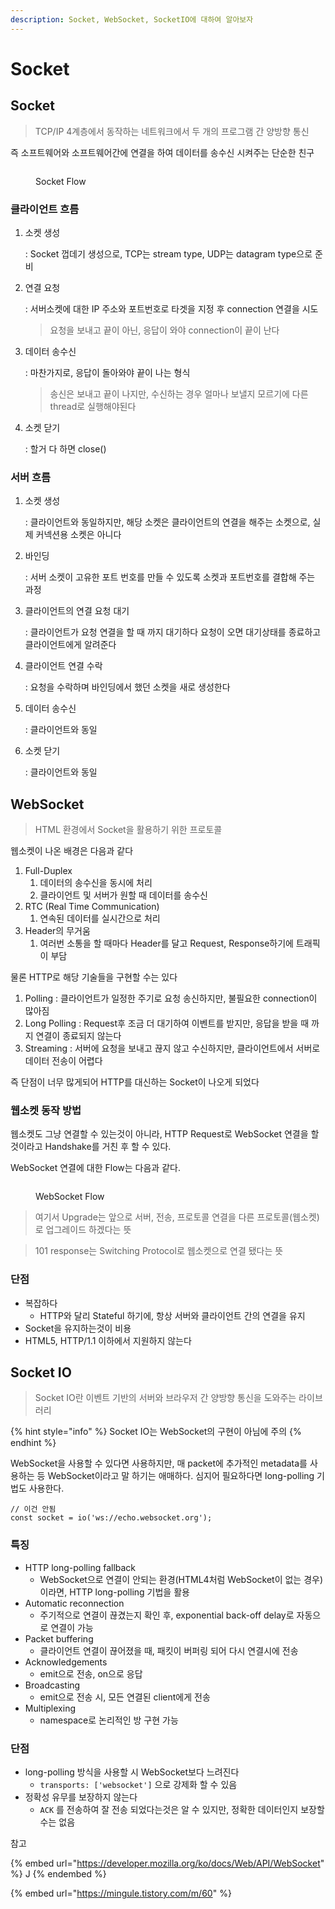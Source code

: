 ```yaml
---
description: Socket, WebSocket, SocketIO에 대하여 알아보자
---
```


# Socket

## Socket

> TCP/IP 4계층에서 동작하는 네트워크에서 두 개의 프로그램 간 양방향 통신

즉 소프트웨어와 소프트웨어간에 연결을 하여 데이터를 송수신 시켜주는 단순한 친구

<figure><img src="../.gitbook/assets/image (1) (2).png" alt=""><figcaption><p>Socket Flow</p></figcaption></figure>

### 클라이언트 흐름

1.  소켓 생성

    : Socket 껍데기 생성으로, TCP는 stream type, UDP는 datagram type으로 준비
2.  연결 요청

    : 서버소켓에 대한 IP 주소와 포트번호로 타겟을 지정 후 connection 연결을 시도

    > 요청을 보내고 끝이 아닌, 응답이 와야 connection이 끝이 난다
3.  데이터 송수신

    : 마찬가지로, 응답이 돌아와야 끝이 나는 형식

    > 송신은 보내고 끝이 나지만, 수신하는 경우 얼마나 보낼지 모르기에 다른 thread로 실행해야된다
4.  소켓 닫기

    : 할거 다 하면 close()

### 서버 흐름

1.  소켓 생성

    : 클라이언트와 동일하지만, 해당 소켓은 클라이언트의 연결을 해주는 소켓으로, 실제 커넥션용 소켓은 아니다
2.  바인딩

    : 서버 소켓이 고유한 포트 번호를 만들 수 있도록 소켓과 포트번호를 결합해 주는 과정
3.  클라이언트의 연결 요청 대기

    : 클라이언트가 요청 연결을 할 때 까지 대기하다 요청이 오면 대기상태를 종료하고 클라이언트에게 알려준다
4.  클라이언트 연결 수락

    : 요청을 수락하며 바인딩에서 했던 소켓을 새로 생성한다
5.  데이터 송수신

    : 클라이언트와 동일
6.  소켓 닫기

    : 클라이언트와 동일

## WebSocket

> HTML 환경에서 Socket을 활용하기 위한 프로토콜

웹소켓이 나온 배경은 다음과 같다

1. Full-Duplex
   1. 데이터의 송수신을 동시에 처리
   2. 클라이언트 및 서버가 원할 때 데이터를 송수신
2. RTC (Real Time Communication)
   1. 연속된 데이터를 실시간으로 처리
3. Header의 무거움
   1. 여러번 소통을 할 때마다 Header를 달고 Request, Response하기에 트래픽이 부담

물론 HTTP로 해당 기술들을 구현할 수는 있다

1. Polling : 클라이언트가 일정한 주기로 요청 송신하지만, 불필요한 connection이 많아짐
2. Long Polling : Request후 조금 더 대기하여 이벤트를 받지만, 응답을 받을 때 까지 연결이 종료되지 않는다
3. Streaming : 서버에 요청을 보내고 끊지 않고 수신하지만, 클라이언트에서 서버로 데이터 전송이 어렵다

즉 단점이 너무 많게되어 HTTP를 대신하는 Socket이 나오게 되었다

### 웹소켓 동작 방법

웹소켓도 그냥 연결할 수 있는것이 아니라, HTTP Request로 WebSocket 연결을 할 것이라고 Handshake를 거친 후 할 수 있다.

WebSocket 연결에 대한 Flow는 다음과 같다.

<figure><img src="../.gitbook/assets/image (1).png" alt=""><figcaption><p>WebSocket Flow</p></figcaption></figure>

> 여기서 Upgrade는 앞으로 서버, 전송, 프로토콜 연결을 다른 프로토콜(웹소켓)로 업그레이드 하겠다는 뜻

> 101 response는 Switching Protocol로 웹소켓으로 연결 됐다는 뜻

### 단점

* 복잡하다
  * HTTP와 달리 Stateful 하기에, 항상 서버와 클라이언트 간의 연결을 유지
* Socket을 유지하는것이 비용
* HTML5, HTTP/1.1 이하에서 지원하지 않는다

## Socket IO

> Socket IO란 이벤트 기반의 서버와 브라우저 간 양방향 통신을 도와주는 라이브러리

{% hint style="info" %}
Socket IO는 WebSocket의 구현이 아님에 주의
{% endhint %}

WebSocket을 사용할 수 있다면 사용하지만, 매 packet에 추가적인 metadata를 사용하는 등 WebSocket이라고 말 하기는 애매하다. 심지어 필요하다면 long-polling 기법도 사용한다.&#x20;

```
// 이건 안됨
const socket = io('ws://echo.websocket.org');
```

### 특징

* HTTP long-polling fallback
  * WebSocket으로 연결이 안되는 환경(HTML4처럼 WebSocket이 없는 경우)이라면, HTTP long-polling 기법을 활용
* Automatic reconnection
  * 주기적으로 연결이 끊겼는지 확인 후, exponential back-off delay로 자동으로 연결이 가능
* Packet buffering
  * 클라이언트 연결이 끊어졌을 때, 패킷이 버퍼링 되어 다시 연결시에 전송
* Acknowledgements
  * emit으로 전송, on으로 응답
* Broadcasting
  * emit으로 전송 시, 모든 연결된 client에게 전송
* Multiplexing
  * namespace로 논리적인 방 구현 가능

### 단점

* long-polling 방식을 사용할 시 WebSocket보다 느려진다
  * `transports: ['websocket']` 으로 강제화 할 수 있음
* 정확성 유무를 보장하지 않는다
  * `ACK` 를 전송하여 잘 전송 되었다는것은 알 수 있지만, 정확한 데이터인지 보장할 수는 없음



참고

{% embed url="https://developer.mozilla.org/ko/docs/Web/API/WebSocket" %}
J
{% endembed %}

{% embed url="https://mingule.tistory.com/m/60" %}

